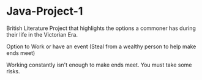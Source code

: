 # Java-Project-1

British Literature Project that highlights the options a commoner has during their life in the Victorian Era.

Option to Work or have an event (Steal from a wealthy person to help make ends meet)

Working constantly isn't enough to make ends meet. You must take some risks.
